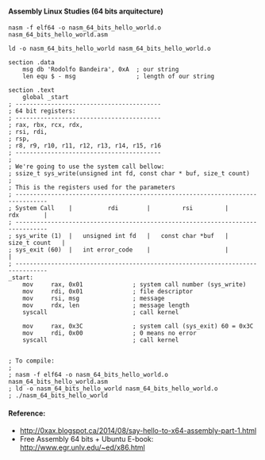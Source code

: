 #### Assembly Linux Studies (64 bits arquitecture)

`nasm -f elf64 -o nasm_64_bits_hello_world.o nasm_64_bits_hello_world.asm`

`ld -o nasm_64_bits_hello_world nasm_64_bits_hello_world.o`


```
section .data
    msg db 'Rodolfo Bandeira', 0xA  ; our string
    len equ $ - msg                 ; length of our string

section .text
    global _start
; -----------------------------------------
; 64 bit registers:
; -----------------------------------------
; rax, rbx, rcx, rdx,
; rsi, rdi,
; rsp,
; r8, r9, r10, r11, r12, r13, r14, r15, r16
; -----------------------------------------
;
; We're going to use the system call bellow:
; ssize_t sys_write(unsigned int fd, const char * buf, size_t count)
;
; This is the registers used for the parameters
; -------------------------------------------------------------------------------
; System Call    |          rdi        |         rsi         |        rdx       |
; -------------------------------------------------------------------------------
; sys_write (1)  |   unsigned int fd   |   const char *buf   |   size_t count   |
; sys_exit (60)  |   int error_code    |                     |                  |
; -------------------------------------------------------------------------------
_start:
    mov     rax, 0x01              ; system call number (sys_write)
    mov     rdi, 0x01              ; file descriptor
    mov     rsi, msg               ; message
    mov     rdx, len               ; message length
    syscall                        ; call kernel

    mov     rax, 0x3C              ; system call (sys_exit) 60 = 0x3C
    mov     rdi, 0x00              ; 0 means no error
    syscall                        ; call kernel


; To compile:
;
; nasm -f elf64 -o nasm_64_bits_hello_world.o nasm_64_bits_hello_world.asm
; ld -o nasm_64_bits_hello_world nasm_64_bits_hello_world.o
; ./nasm_64_bits_hello_world
```


#### Reference:

- http://0xax.blogspot.ca/2014/08/say-hello-to-x64-assembly-part-1.html
- Free Assembly 64 bits + Ubuntu E-book: http://www.egr.unlv.edu/~ed/x86.html

